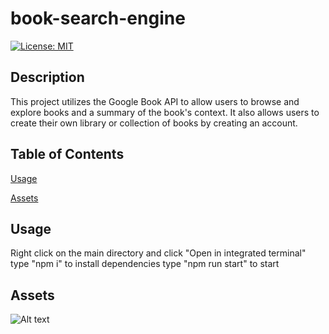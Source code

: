 # book-search-engine

[![License: MIT](https://img.shields.io/badge/License-MIT-yellow.svg)](https://opensource.org/licenses/MIT)

## Description

This project utilizes the Google Book API to allow users to browse and explore books and a summary of the book's context. It also allows users to create their own library or collection of books by creating an account.

## Table of Contents

[Usage](#usage)

[Assets](#assets)

## Usage

Right click on the main directory and click "Open in integrated terminal"
type "npm i" to install dependencies
type "npm run start" to start

## Assets

![Alt text](../../Desktop/Screenshot%202023-05-11%20at%206.48.51%20PM.png)
